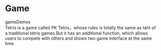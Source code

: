 # Game
gameDemos<br/>
Tetris is a game called PK Tetris，whose rules is totally the same as taht of a traditional tetris games.But it has an additional
function, which allows users to compete with others and shows two game interface at the same time. 
